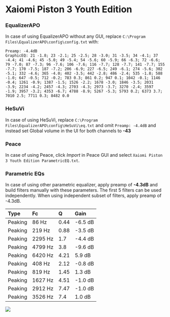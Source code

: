 # Xaiomi Piston 3 Youth Edition

### EqualizerAPO
In case of using EqualizerAPO without any GUI, replace `C:\Program Files\EqualizerAPO\config\config.txt`
with:
```
Preamp: -4.4dB
GraphicEQ: 21 -1.8; 23 -2.1; 25 -2.5; 28 -3.0; 31 -3.5; 34 -4.1; 37 -4.4; 41 -4.6; 45 -5.0; 49 -5.4; 54 -5.6; 60 -5.9; 66 -6.3; 72 -6.6; 79 -7.0; 87 -7.3; 96 -7.6; 106 -7.6; 116 -7.7; 128 -7.7; 141 -7.7; 155 -7.7; 170 -7.5; 187 -7.2; 206 -6.9; 227 -6.5; 249 -6.1; 274 -5.6; 302 -5.1; 332 -4.6; 365 -4.0; 402 -3.5; 442 -2.8; 486 -2.4; 535 -1.8; 588 -1.0; 647 -0.5; 712 -0.2; 783 0.3; 861 0.2; 947 0.1; 1042 -0.1; 1146 -0.4; 1261 -0.9; 1387 -1.5; 1526 -2.2; 1678 -3.0; 1846 -3.5; 2031 -3.9; 2234 -4.2; 2457 -4.3; 2703 -4.3; 2973 -3.7; 3270 -2.4; 3597 -1.9; 3957 -3.2; 4353 -6.7; 4788 -8.9; 5267 -5.3; 5793 0.2; 6373 3.7; 7010 2.5; 7711 0.3; 8482 0.0
```

### HeSuVi
In case of using HeSuVi, replace `C:\Program Files\EqualizerAPO\config\HeSuVi\eq.txt` and omit `Preamp:
-4.4dB` and instead set Global volume in the UI for both channels to **-43**

### Peace
In case of using Peace, click *Import* in Peace GUI and select `Xaiomi Piston 3 Youth Edition ParametricEQ.txt`.

### Parametric EQs
In case of using other parametric equalizer, apply preamp of **-4.3dB** and build filters manually
with these parameters. The first 5 filters can be used independently.
When using independent subset of filters, apply preamp of -4.3dB.

| Type    | Fc      |    Q | Gain    |
|:--------|:--------|:-----|:--------|
| Peaking | 86 Hz   | 0.44 | -6.5 dB |
| Peaking | 219 Hz  | 0.88 | -3.5 dB |
| Peaking | 2295 Hz | 1.7  | -4.4 dB |
| Peaking | 4799 Hz | 3.8  | -9.6 dB |
| Peaking | 6420 Hz | 4.21 | 5.9 dB  |
| Peaking | 408 Hz  | 2.12 | -0.8 dB |
| Peaking | 819 Hz  | 1.45 | 1.3 dB  |
| Peaking | 1627 Hz | 4.51 | -1.0 dB |
| Peaking | 2912 Hz | 7.47 | -1.0 dB |
| Peaking | 3526 Hz | 7.4  | 1.0 dB  |

![](https://raw.githubusercontent.com/jaakkopasanen/AutoEq/master/results/innerfidelity/sbaf-serious/Xaiomi%20Piston%203%20Youth%20Edition/Xaiomi%20Piston%203%20Youth%20Edition.png)